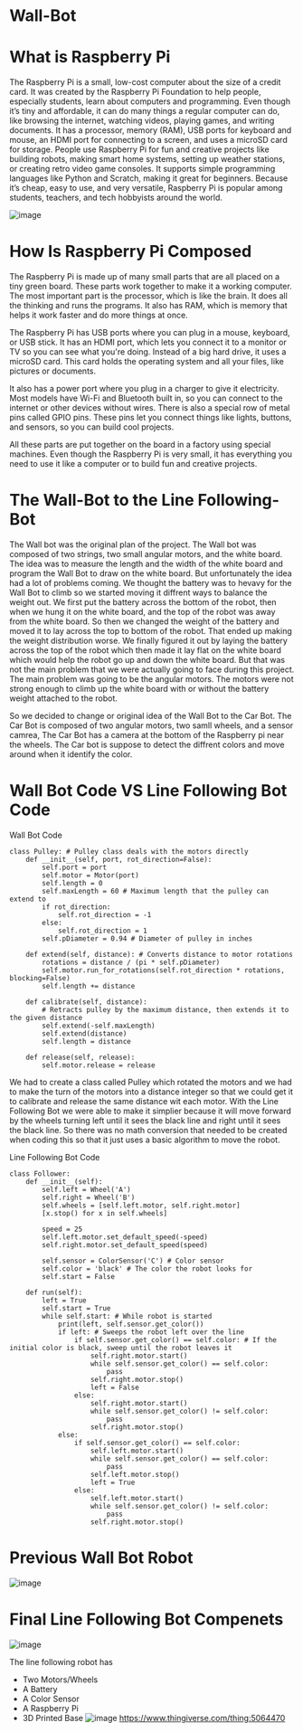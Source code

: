 # Wall-Bot

# What is Raspberry Pi
The Raspberry Pi is a small, low-cost computer about the size of a credit card. It was created by the Raspberry Pi Foundation to help people, especially students, learn about computers and programming. Even though it’s tiny and affordable, it can do many things a regular computer can do, like browsing the internet, watching videos, playing games, and writing documents. It has a processor, memory (RAM), USB ports for keyboard and mouse, an HDMI port for connecting to a screen, and uses a microSD card for storage. People use Raspberry Pi for fun and creative projects like building robots, making smart home systems, setting up weather stations, or creating retro video game consoles. It supports simple programming languages like Python and Scratch, making it great for beginners. Because it’s cheap, easy to use, and very versatile, Raspberry Pi is popular among students, teachers, and tech hobbyists around the world.

![image](https://github.com/user-attachments/assets/32da7c9e-c094-47df-b7ef-89e8f2c31c7e)

# How Is Raspberry Pi Composed 
The Raspberry Pi is made up of many small parts that are all placed on a tiny green board. These parts work together to make it a working computer. The most important part is the processor, which is like the brain. It does all the thinking and runs the programs. It also has RAM, which is memory that helps it work faster and do more things at once.

The Raspberry Pi has USB ports where you can plug in a mouse, keyboard, or USB stick. It has an HDMI port, which lets you connect it to a monitor or TV so you can see what you're doing. Instead of a big hard drive, it uses a microSD card. This card holds the operating system and all your files, like pictures or documents.

It also has a power port where you plug in a charger to give it electricity. Most models have Wi-Fi and Bluetooth built in, so you can connect to the internet or other devices without wires. There is also a special row of metal pins called GPIO pins. These pins let you connect things like lights, buttons, and sensors, so you can build cool projects.

All these parts are put together on the board in a factory using special machines. Even though the Raspberry Pi is very small, it has everything you need to use it like a computer or to build fun and creative projects.
# The Wall-Bot to the Line Following-Bot
The Wall bot was the original plan of the project. The Wall bot was composed of two strings, two small angular motors, and the white board. The idea was to measure the length and the width of the white board and program the Wall Bot to draw on the white board. But unfortunately the idea had a lot of problems coming. We thought the battery was to hevavy for the Wall Bot to climb so we started moving it diffrent ways to balance the weight out. We first put the battery across the bottom of the robot, then when we hung it on the white board, and the top of the robot was away from the white board. So then we changed the weight of the battery and moved it to lay across the top to bottom of the robot. That ended up making the weight distribution worse. We finally figured it out by laying the battery across the top of the robot which then made it lay flat on the white board which would help the robot go up and down the white board. But that was not the main problem that we were actually going to face during this project. The main problem was going to be the angular motors. The motors were not strong enough to climb up the white board with or without the battery weight attached to the robot. 

So we decided to change or original idea of the Wall Bot to the Car Bot. The Car Bot is composed of two angular motors, two samll wheels, and a sensor camrea, The Car Bot has a camera at the bottom of the Raspberry pi near the wheels. The Car bot is suppose to detect the diffrent colors and move around when it identify the color.

# Wall Bot Code VS Line Following Bot Code

Wall Bot Code

```
class Pulley: # Pulley class deals with the motors directly
    def __init__(self, port, rot_direction=False):
        self.port = port
        self.motor = Motor(port)
        self.length = 0
        self.maxLength = 60 # Maximum length that the pulley can extend to
        if rot_direction:
            self.rot_direction = -1
        else:
            self.rot_direction = 1
        self.pDiameter = 0.94 # Diameter of pulley in inches
        
    def extend(self, distance): # Converts distance to motor rotations
        rotations = distance / (pi * self.pDiameter)
        self.motor.run_for_rotations(self.rot_direction * rotations, blocking=False)
        self.length += distance
    
    def calibrate(self, distance):
        # Retracts pulley by the maximum distance, then extends it to the given distance
        self.extend(-self.maxLength)
        self.extend(distance)
        self.length = distance
        
    def release(self, release):
        self.motor.release = release
  ```
We had to create a class called Pulley which rotated the motors and we had to make the turn of the motors into a distance integer so that we could get it to calibrate and release the same distance wit each motor. With the Line Following Bot we were able to make it simplier because it will move forward by the wheels turning left until it sees the black line and right until it sees the black line. So there was no math conversion that needed to be created when coding this so that it just uses a basic algorithm to move the robot.

Line Following Bot Code
```
class Follower:
    def __init__(self):
        self.left = Wheel('A')
        self.right = Wheel('B')
        self.wheels = [self.left.motor, self.right.motor]
        [x.stop() for x in self.wheels]
        
        speed = 25
        self.left.motor.set_default_speed(-speed)
        self.right.motor.set_default_speed(speed)
        
        self.sensor = ColorSensor('C') # Color sensor
        self.color = 'black' # The color the robot looks for
        self.start = False
        
    def run(self):
        left = True
        self.start = True
        while self.start: # While robot is started
            print(left, self.sensor.get_color())
            if left: # Sweeps the robot left over the line
                if self.sensor.get_color() == self.color: # If the initial color is black, sweep until the robot leaves it
                    self.right.motor.start()
                    while self.sensor.get_color() == self.color:
                        pass
                    self.right.motor.stop()
                    left = False
                else:
                    self.right.motor.start()
                    while self.sensor.get_color() != self.color:
                        pass
                    self.right.motor.stop()                    
            else:
                if self.sensor.get_color() == self.color:
                    self.left.motor.start()
                    while self.sensor.get_color() == self.color:
                        pass
                    self.left.motor.stop()
                    left = True
                else:
                    self.left.motor.start()
                    while self.sensor.get_color() != self.color:
                        pass
                    self.right.motor.stop()
```
# Previous Wall Bot Robot

![image](https://github.com/user-attachments/assets/0c563bb6-1b90-4d5d-a23f-0582f761b872)

# Final Line Following Bot Compenets

![image](https://github.com/user-attachments/assets/a101454c-57a9-4aa2-acd4-658baad782af)

The line following robot has
- Two Motors/Wheels
- A Battery
- A Color Sensor
- A Raspberry Pi
- 3D Printed Base
![image](https://github.com/user-attachments/assets/dd129217-2e23-4e36-b2de-f5c59f068721)
https://www.thingiverse.com/thing:5064470



